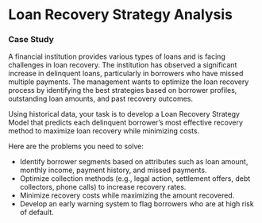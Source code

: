 # Loan Recovery Strategy Analysis

### Case Study

A financial institution provides various types of loans and is facing challenges in loan recovery. The institution has observed a significant increase in delinquent loans, particularly in borrowers who have missed multiple payments. The management wants to optimize the loan recovery process by identifying the best strategies based on borrower profiles, outstanding loan amounts, and past recovery outcomes.

Using historical data, your task is to develop a Loan Recovery Strategy Model that predicts each delinquent borrower’s most effective recovery method to maximize loan recovery while minimizing costs.

Here are the problems you need to solve:

*   Identify borrower segments based on attributes such as loan amount, monthly income, payment history, and missed payments.
*   Optimize collection methods (e.g., legal action, settlement offers, debt collectors, phone calls) to increase recovery rates.
*   Minimize recovery costs while maximizing the amount recovered.
*   Develop an early warning system to flag borrowers who are at high risk of default.
